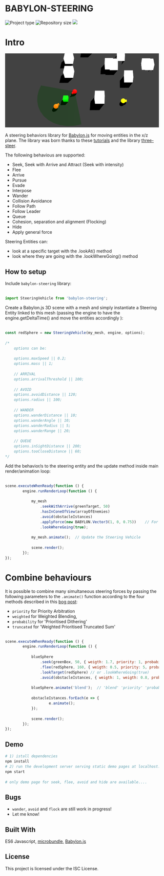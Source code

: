 # BABYLON-STEERING

![](https://img.shields.io/badge/type-JS_Library-brightgreen.svg "Project type")
![](https://img.shields.io/github/repo-size/LorenzoCorbella74/babylon-steering "Repository size")
![](https://img.shields.io/github/package-json/v/LorenzoCorbella74/babylon-steering)

# Intro

![IMG](Demo/screen.PNG)

A steering behaviors library for [Babylon.js](https://www.babylonjs.com/) for moving entities in the x/z plane. The library was born thanks to these [tutorials](https://gamedevelopment.tutsplus.com/series/understanding-steering-behaviors--gamedev-12732) and the library [three-steer](https://github.com/erosmarcon/three-steer).

The following behavious are supported:
* Seek, Seek with Arrive and Attract (Seek with intensity)
* Flee
* Arrive
* Pursue
* Evade
* Interpose
* Wander
* Collision Avoidance
* Follow Path
* Follow Leader
* Queue
* Cohesion, separation and alignment (Flocking)
* Hide
* Apply general force

Steering Entities can:
* look at a specific target with the .lookAt() method
* look where they are going with the .lookWhereGoing() method

## How to setup

Include `babylon-steering` library:
```javascript

import SteeringVehicle from 'babylon-steering';

```

Create a  Babylon.js 3D scene with a mesh and simply instantiate a Steering Entity linked to this mesh (passing the engine to have the engine.getDeltaTime() and move the entities accordingly ):

```javascript

const redSphere = new SteeringVehicle(my_mesh, engine, options);

/*
    options can be:

    options.maxSpeed || 0.2;
    options.mass || 1;

    // ARRIVAL
    options.arrivalThreshold || 100;

    // AVOID
    options.avoidDistance || 120;
    options.radius || 100;

    // WANDER
    options.wanderDistance || 10;
    options.wanderAngle || 10;
    options.wanderRadius || 5;
    options.wanderRange || 20;

    // QUEUE
    options.inSightDistance || 200;
    options.tooCloseDistance || 60;
*/

```

Add the behavior/s to the steering entity and the update method inside main render/animation loop:

```javascript

scene.executeWhenReady(function () {
        engine.runRenderLoop(function () {

            my_mesh
                .seekWithArrive(greenTarget, 50)
                .hasInConeOfView(arrayOfEnemies)
                .avoid(obstacleIstances)
                .applyForce(new BABYLON.Vector3(1, 0, 0.75))    // For istance can be WIND...
                .lookWhereGoing(true);

            my_mesh.animate();  // Update the Steering Vehicle

            scene.render();
        });
});

```
# Combine behaviours

It is possible to combine many simultaneous steering forces by passing the following parameters to the `.animate()` function according to the four methods described in this [bog post](https://alastaira.wordpress.com/2013/03/13/methods-for-combining-autonomous-steering-behaviours/):
* `priority` for Priority Arbitration
* `weighted` for Weighted Blending, 
* `probability` for 'Prioritised Dithering'
* `truncated` for 'Weighted Prioritised Truncated Sum'

```javascript

scene.executeWhenReady(function () {
        engine.runRenderLoop(function () {

            blueSphere
                .seek(greenBox, 50, { weigth: 1.7, priority: 1, probability: 0.6 })
                .flee(redSphere, 160, { weigth: 0.5, priority: 5, probability: 0.6 })
                .lookTarget(redSphere) // or .lookWhereGoing(true)
                .avoid(obstacleIstances, { weigth: 1, weigth: 0.8, probability: 0.6 });

            blueSphere.animate('blend');  // 'blend' 'priority' 'probability'  'truncated' 
            
            obstacleIstances.forEach(e => {
                    e.animate();
            });

            scene.render();
        });
});


```

## Demo

```bash
# 1) istall dependencies
npm install
# 2) run the development server serving static demo pages at localhost:4000
npm start

# only demo page for seek, flee, avoid and hide are available....

```

## Bugs
- `wander`, `avoid` and `flock` are still work in progress!
- Let me know!

## Built With

ES6 Javascript, [microbundle](https://github.com/developit/microbundle), [Babylon.js](https://www.babylonjs.com/)

## License

This project is licensed under the ISC License.